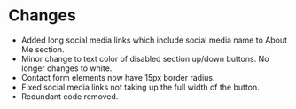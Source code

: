 # Changes
- Added long social media links which include social media name to About Me section.
- Minor change to text color of disabled section up/down buttons. No longer changes to white.
- Contact form elements now have 15px border radius.
- Fixed social media links not taking up the full width of the button.
- Redundant code removed.